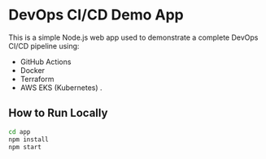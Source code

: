 # DevOps CI/CD Demo App

This is a simple Node.js web app used to demonstrate a complete DevOps CI/CD pipeline using:

- GitHub Actions
- Docker
- Terraform
- AWS EKS (Kubernetes) .

## How to Run Locally

```bash
cd app
npm install
npm start
